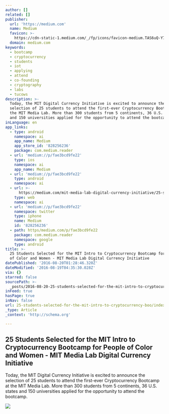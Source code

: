 ```yaml
---
author: []
related: []
publisher:
  url: 'https://medium.com'
  name: Medium
  favicon: >-
    https://cdn-static-1.medium.com/_/fp/icons/favicon-medium.TAS6uQ-Y7kcKgi0xjcYHXw.ico
  domain: medium.com
keywords:
  - bootcamp
  - cryptocurrency
  - students
  - iot
  - applying
  - attend
  - co-founding
  - cryptography
  - labs
  - tucows
description: >-
  Today, the MIT Digital Currency Initiative is excited to announce the
  selection of 25 students to attend the first-ever Cryptocurrency Bootcamp at
  the MIT Media Lab. More than 300 students from 5 continents, 36 U.S. states
  and 150 universities applied for the opportunity to attend the bootcamp.
inLanguage: en
app_links:
  - type: android
    namespace: ai
    app_name: Medium
    app_store_id: '828256236'
    package: com.medium.reader
  - url: 'medium://p/fae3bcd9fe22'
    type: ios
    namespace: ai
    app_name: Medium
  - url: 'medium://p/fae3bcd9fe22'
    type: android
    namespace: ai
  - url: >-
      https://medium.com/mit-media-lab-digital-currency-initiative/25-students-selected-for-the-mit-intro-to-cryptocurrency-bootcamp-for-people-of-color-and-women-fae3bcd9fe22
    type: web
    namespace: ai
  - url: 'medium://p/fae3bcd9fe22'
    namespace: twitter
    type: iphone
    name: Medium
    id: '828256236'
  - path: https/medium.com/p/fae3bcd9fe22
    package: com.medium.reader
    namespace: google
    type: android
title: >-
  25 Students Selected for the MIT Intro to Cryptocurrency Bootcamp for People
  of Color and Women - MIT Media Lab Digital Currency Initiative
datePublished: '2016-08-20T01:28:46.320Z'
dateModified: '2016-08-19T04:35:30.028Z'
via: {}
starred: false
sourcePath: >-
  _posts/2016-08-20-25-students-selected-for-the-mit-intro-to-cryptocurrency-boo.md
inFeed: true
hasPage: true
inNav: false
url: 25-students-selected-for-the-mit-intro-to-cryptocurrency-boo/index.html
_type: Article
_context: 'http://schema.org'

---
```

<article style=""><h1>25 Students Selected for the MIT Intro to Cryptocurrency Bootcamp for People of Color and Women - MIT Media Lab Digital Currency Initiative</h1><p>Today, the MIT Digital Currency Initiative is excited to announce the selection of 25 students to attend the first-ever Cryptocurrency Bootcamp at the MIT Media Lab. More than 300 students from 5 continents, 36 U.S. states and 150 universities applied for the opportunity to attend the bootcamp.</p><img src="https://cdn-images-1.medium.com/max/1200/1*Z77kxWRVPz4G67jFQEftJA.jpeg" /></article>